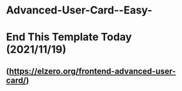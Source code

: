 # Advanced-User-Card--Easy-

# End This Template Today (2021/11/19)
## (https://elzero.org/frontend-advanced-user-card/)
